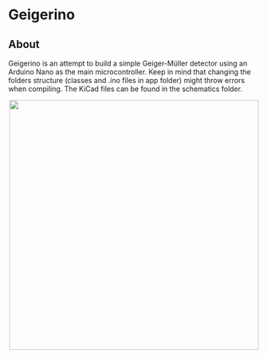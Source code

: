 # Geigerino

## About
Geigerino is an attempt to build a simple Geiger-Müller detector using an Arduino Nano as the main microcontroller. Keep in mind that changing the folders structure (classes and .ino files in app folder) might throw errors when compiling.
The KiCad files can be found in the schematics folder. 

<p align="center">
  <img src="https://github.com/AlexStirban/geigerino/assets/40395395/b8ed1a4b-722e-466b-881f-ff8a2b33b3d7" width="500">
</p>





